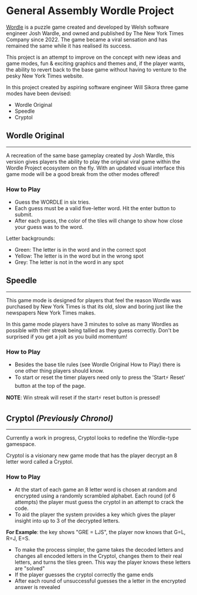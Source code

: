 # General Assembly Wordle Project

[Wordle](https://en.wikipedia.org/wiki/Wordle) is a puzzle game created and developed by Welsh software engineer Josh Wardle, and owned and published by The New York Times Company since 2022. The game became a viral sensation and has remained the same while it has realised its success.

This project is an attempt to improve on the concept with new ideas and game modes, fun & exciting graphics and themes and, if the player wants, the ability to revert back to the base game without having to venture to the pesky New York Times website.

In this project created by aspiring software engineer Will Sikora three game modes have been devised:

- Wordle Original
- Speedle
- Cryptol

## Wordle Original
---
A recreation of the same base gameplay created by Josh Wardle, this version gives players the ability to play the original viral game within the Wordle Project ecosystem on the fly. With an updated visual interface this game mode will be a good break from the other modes offered!

### How to Play
- Guess the WORDLE in six tries.
- Each guess must be a valid five-letter word. Hit the enter button to submit.
- After each guess, the color of the tiles will change to show how close your guess was to the word.

Letter backgrounds:
- Green: The letter is in the word and in the correct spot
- Yellow: The letter is in the word but in the wrong spot
- Grey: The letter is not in the word in any spot

## Speedle
---
This game mode is designed for players that feel the reason Wordle was purchased by New York Times is that its old, slow and boring just like the newspapers New York Times makes. 

In this game mode players have 3 minutes to solve as many Wordles as possible with their streak being tallied as they guess correctly. Don't be surprised if you get a jolt as you build momentum! 

### How to Play
- Besides the base tile rules (see Wordle Original How to Play) there is one other thing players should know.
- To start or reset the timer players need only to press the 'Start⚡ Reset' button at the top of the page.

**NOTE**: Win streak will reset if the start⚡ reset button is pressed!

## Cryptol *(Previously Chronol)*
---
Currently a work in progress, Cryptol looks to redefine the Wordle-type gamespace. 

Cryptol is a visionary new game mode that has the player decrypt an 8 letter word called a Cryptol.

### How to Play
- At the start of each game an 8 letter word is chosen at random and encrypted using a randomly scrambled alphabet. Each round (of 6 attempts) the player must guess the cryptol in an attempt to crack the code. 
- To aid the player the system provides a key which gives the player insight into up to 3 of the decrypted letters.

**For Example**: the key shows "GRE = LJS", the player now knows that G=L, R=J, E=S. 

- To make the process simpler, the game takes the decoded letters and changes all encoded letters in the Cryptol, changes them to their real letters, and turns the tiles green. This way the player knows these letters are "solved"
- If the player guesses the cryptol correctly the game ends
- After each round of unsuccessful guesses the a letter in the encrypted answer is revealed





